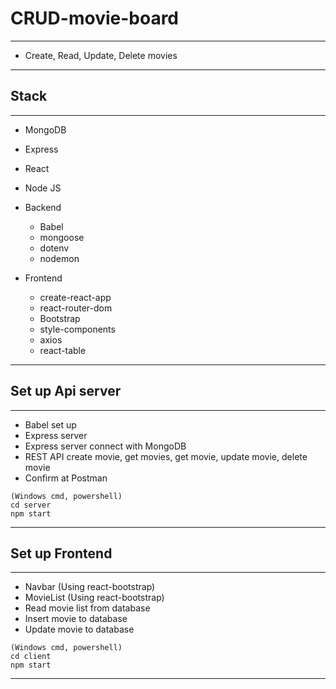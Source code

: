 # CRUD-movie-board

---

- Create, Read, Update, Delete movies

---

## Stack

---

- MongoDB
- Express
- React
- Node JS

- Backend
  - Babel
  - mongoose
  - dotenv
  - nodemon
- Frontend
  - create-react-app
  - react-router-dom
  - Bootstrap
  - style-components
  - axios
  - react-table

---

## Set up Api server

---

- Babel set up
- Express server
- Express server connect with MongoDB
- REST API create movie, get movies, get movie, update movie, delete movie
- Confirm at Postman

```
(Windows cmd, powershell)
cd server
npm start
```

---

## Set up Frontend

---

- Navbar (Using react-bootstrap)
- MovieList (Using react-bootstrap)
- Read movie list from database
- Insert movie to database
- Update movie to database

```
(Windows cmd, powershell)
cd client
npm start
```

---
